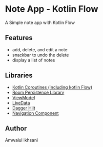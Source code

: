 # Note App - Kotlin Flow
A Simple note app with Kotlin Flow
## Features
- add, delete, and edit a note
- snackbar to undo the delete
- display a list of notes
## Libraries
* [Kotlin Coroutines (including kotlin Flow)](https://github.com/Kotlin/kotlinx.coroutines)
* [Room Persistence Library](https://developer.android.com/topic/libraries/architecture/room)
* [ViewModel](https://developer.android.com/topic/libraries/architecture/viewmodel)
* [LiveData](https://developer.android.com/topic/libraries/architecture/livedata)
* [Dagger Hilt](https://dagger.dev/hilt/)
* [Navigation Component](https://developer.android.com/guide/navigation/navigation-getting-started)
## Author
Amwalul Ikhsani
